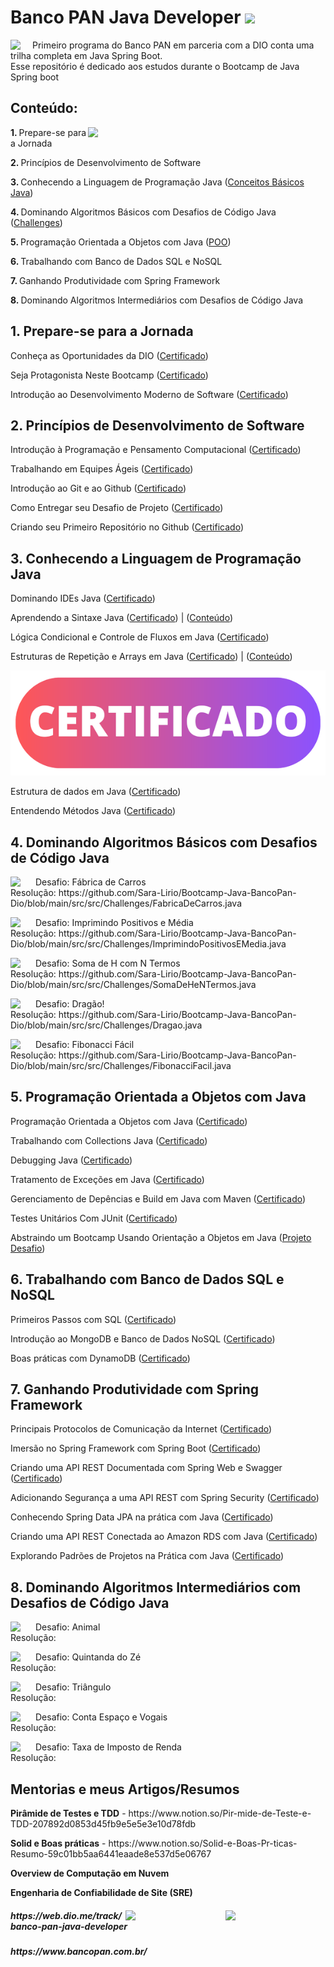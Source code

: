 <h1>Banco PAN Java Developer  <img src="https://storage.googleapis.com/cars2you-fe381.appspot.com/arquivos/2020_08_04/4hlf3xLe1SqtdpyDV0sU.png" width="40px;" /></h1>


<img src="https://cdn-icons-png.flaticon.com/512/226/226777.png" align="left"  width="35px;"/>
<p>Primeiro programa do Banco PAN em parceria com a DIO conta uma trilha completa em Java Spring Boot.
<br/>Esse repositório é dedicado aos estudos durante o Bootcamp de Java Spring boot </p>

<h2>Conteúdo:</h2>
<img src="https://hermes.digitalinnovation.one/tracks/608ecefd-1d10-42ea-9f58-3e7a4548ab3e.png" width="380px;" align="right" />

<p><b>1. </b>Prepare-se para a Jornada</p>
<p><b>2. </b>Princípios de Desenvolvimento de Software</p>
<p><b>3. </b>Conhecendo a Linguagem de Programação Java (<a href="https://github.com/Sara-Lirio/Bootcamp-Java-BancoPan-Dio/tree/main/src/Conceitos%20B%C3%A1sicos%20Java">Conceitos Básicos Java</a>)</p> 
<p><b>4. </b>Dominando Algoritmos Básicos com Desafios de Código Java (<a href="https://github.com/Sara-Lirio/Bootcamp-Java-BancoPan-Dio/tree/main/src/Challenges">Challenges</a>)</p>
<p><b>5. </b>Programação Orientada a Objetos com Java (<a href="https://github.com/Sara-Lirio/Bootcamp-Java-BancoPan-Dio/tree/main/src/POO">POO</a>)</p>
<p><b>6. </b>Trabalhando com Banco de Dados SQL e NoSQL</p>
<p><b>7. </b>Ganhando Produtividade com Spring Framework</p>
<p><b>8. </b>Dominando Algoritmos Intermediários com Desafios de Código Java</p>



<h2><b>1. </b>Prepare-se para a Jornada</h2>
<p>Conheça as Oportunidades da DIO (<a href="https://github.com/Sara-Lirio/Bootcamp-Java-BancoPan-Dio/blob/main/assets/Certificado%20-%20Conhe%C3%A7a%20as%20Oportunidades%20da%20DIO.png">Certificado</a>)</p>
<p>Seja Protagonista Neste Bootcamp (<a href="https://github.com/Sara-Lirio/Bootcamp-Java-BancoPan-Dio/blob/main/assets/Certificado%20-%20Seja%20Protagonista%20Neste%20Bootcamp.png">Certificado</a>)</p>
<p>Introdução ao Desenvolvimento Moderno de Software (<a href="https://github.com/Sara-Lirio/Bootcamp-Java-BancoPan-Dio/blob/main/assets/Certificado%20-%20Introdu%C3%A7%C3%A3o%20ao%20Desenvolvimento%20Moderno%20de%20Software.png">Certificado</a>)</p> 

<h2><b>2. </b>Princípios de Desenvolvimento de Software</h2>
<p>Introdução à Programação e Pensamento Computacional (<a href="https://github.com/Sara-Lirio/Bootcamp-Java-BancoPan-Dio/blob/main/assets/Certificado%20-%20Introdu%C3%A7%C3%A3o%20%C3%A0%20Programa%C3%A7%C3%A3o%20e%20Pensamento%20Computacional.png">Certificado</a>)</p>
<p>Trabalhando em Equipes Ágeis (<a href="https://github.com/Sara-Lirio/Bootcamp-Java-BancoPan-Dio/blob/main/assets/Certificado%20-%20Trabalhando%20em%20Equipes%20%C3%81geis.png">Certificado</a>)</p>
<p>Introdução ao Git e ao Github (<a href="https://github.com/Sara-Lirio/Bootcamp-Java-BancoPan-Dio/blob/main/assets/Certificado%20-%20Introdu%C3%A7%C3%A3o%20ao%20Git%20e%20ao%20Github.png">Certificado</a>)</p>
<p>Como Entregar seu Desafio de Projeto (<a href="https://github.com/Sara-Lirio/Bootcamp-Java-BancoPan-Dio/blob/main/assets/Certificado%20-%20Como%20Entregar%20seu%20Desafio%20de%20Projeto.png">Certificado</a>)</p>
<p>Criando seu Primeiro Repositório no Github (<a href="https://github.com/Sara-Lirio/Bootcamp-Java-BancoPan-Dio/blob/main/assets/Certificado%20-%20Criando%20seu%20Primeiro%20Reposit%C3%B3rio%20no%20Github.png">Certificado</a>)</p>

<h2><b>3. </b>Conhecendo a Linguagem de Programação Java</h2>
<p>Dominando IDEs Java (<a href="https://github.com/Sara-Lirio/Bootcamp-Java-BancoPan-Dio/blob/main/assets/Certificado%20-%20Dominando%20IDEs%20Java.png">Certificado</a>)</p>
<p>Aprendendo a Sintaxe Java (<a href="https://github.com/Sara-Lirio/Bootcamp-Java-BancoPan-Dio/blob/main/assets/Certificado%20-%20Aprendendo%20a%20Sintaxe%20Java.png">Certificado</a>)
| (<a href="https://github.com/Sara-Lirio/Bootcamp-Java-BancoPan-Dio/tree/main/src/Conceitos%20B%C3%A1sicos%20Java">Conteúdo</a>)</p>
<p>Lógica Condicional e Controle de Fluxos em Java (<a href="https://github.com/Sara-Lirio/Bootcamp-Java-BancoPan-Dio/blob/main/assets/Certificado%20-%20L%C3%B3gica%20Condicional%20e%20Controle%20de%20Fluxos%20em%20Java.png">Certificado</a>)</p>
<p>Estruturas de Repetição e Arrays em Java (<a href="https://github.com/Sara-Lirio/Bootcamp-Java-BancoPan-Dio/blob/main/assets/Certificado%20-%20Estruturas%20de%20Repeti%C3%A7%C3%A3o%20e%20Arrays%20em%20Java.png">Certificado</a>)
| (<a href="https://github.com/Sara-Lirio/Bootcamp-Java-BancoPan-Dio/tree/main/src/Loops">Conteúdo</a>)
</p>
<img src="./assets/btn_certificado.png" />

<p>Estrutura de dados em Java (<a href="https://github.com/Sara-Lirio/Bootcamp-Java-BancoPan-Dio/blob/main/assets/Certificado%20-%20Estrutura%20de%20dados%20em%20Java.png">Certificado</a>)</p>
<p>Entendendo Métodos Java (<a href="https://github.com/Sara-Lirio/Bootcamp-Java-BancoPan-Dio/blob/main/assets/Certificado%20-%20Entendendo%20M%C3%A9todos%20Java.png">Certificado</a>)</p>

 <h2><b>4. </b>Dominando Algoritmos Básicos com Desafios de Código Java</h2>
  <img src="https://hermes.digitalinnovation.one/code_challenge/badge/60f4813a-32a0-4678-8422-e8cd245ca679.png" width="40px;"  align="left"/>
  <p>Desafio: Fábrica de Carros<br/>
     Resolução: https://github.com/Sara-Lirio/Bootcamp-Java-BancoPan-Dio/blob/main/src/src/Challenges/FabricaDeCarros.java
  </p>
  
  <img src="https://hermes.digitalinnovation.one/code_challenge/badge/58d75a61-a540-47da-8347-6b97ebf38243.png" width="40px;"  align="left"/>
  <p>Desafio: Imprimindo Positivos e Média<br/>
     Resolução: https://github.com/Sara-Lirio/Bootcamp-Java-BancoPan-Dio/blob/main/src/src/Challenges/ImprimindoPositivosEMedia.java
  </p>
  
  <img src="https://hermes.digitalinnovation.one/code_challenge/badge/f9183e4f-44e0-4054-9cc2-888912c6f941.png" width="40px;"  align="left"/>
  <p>Desafio: Soma de H com N Termos<br/>
     Resolução: https://github.com/Sara-Lirio/Bootcamp-Java-BancoPan-Dio/blob/main/src/src/Challenges/SomaDeHeNTermos.java
  </p>
  
  <img src="https://hermes.digitalinnovation.one/code_challenge/badge/a632bcdc-d12d-4429-956b-b51b76e71af2.png" width="40px;"  align="left"/>
  <p>Desafio: Dragão!<br/>
     Resolução: https://github.com/Sara-Lirio/Bootcamp-Java-BancoPan-Dio/blob/main/src/src/Challenges/Dragao.java
  </p>
  
  <img src="https://hermes.digitalinnovation.one/code_challenge/badge/25344ae3-7f05-4aed-9ef7-ff15ac685e5b.png" width="40px;"  align="left"/>
  <p>Desafio: Fibonacci Fácil<br/>
     Resolução: https://github.com/Sara-Lirio/Bootcamp-Java-BancoPan-Dio/blob/main/src/src/Challenges/FibonacciFacil.java
  </p>
  
  <h2><b>5. </b>Programação Orientada a Objetos com Java</h2>
  <p>
  Programação Orientada a Objetos com Java (<a href="https://github.com/Sara-Lirio/Bootcamp-Java-BancoPan-Dio/blob/main/assets/Certificado%20-%20Programa%C3%A7%C3%A3o%20Orientada%20a%20Objetos%20com%20Java.png">Certificado</a>)</p>
  
  <p> 
  Trabalhando com Collections Java (<a href="https://github.com/Sara-Lirio/Bootcamp-Java-BancoPan-Dio/blob/main/assets/Certificado%20-%20Trabalhando%20com%20Collections%20Java.png">Certificado</a>)</p>
  
  <p> 
  Debugging Java (<a href="https://github.com/Sara-Lirio/Bootcamp-Java-BancoPan-Dio/blob/main/assets/Certificado%20-%20Debugging%20Java.png">Certificado</a>)</p>
  
  <p> 
  Tratamento de Exceções em Java (<a href="https://github.com/Sara-Lirio/Bootcamp-Java-BancoPan-Dio/blob/main/assets/Certificado%20-%20Tratamento%20de%20Exce%C3%A7%C3%B5es%20em%20Java.png">Certificado</a>)</p>
  
  <p> 
  Gerenciamento de Depências e Build em Java com Maven (<a href="https://github.com/Sara-Lirio/Bootcamp-Java-BancoPan-Dio/blob/main/assets/Certificado%20-%20Gerenciamento%20de%20Depend%C3%AAncias%20e%20Build%20em%20Java%20com%20Maven.png">Certificado</a>)</p>
  
  <p>
  Testes Unitários Com JUnit (<a href="https://github.com/Sara-Lirio/Bootcamp-Java-BancoPan-Dio/blob/main/assets/Certificado%20-%20Testes%20Unit%C3%A1rios%20com%20JUnit.png">Certificado</a>)</p>
  
  <p>Abstraindo um Bootcamp Usando Orientação a Objetos em Java (<a href="https://github.com/Sara-Lirio/desafio-poo-dio">Projeto Desafio</a>)</p>

<h2><b>6. </b>Trabalhando com Banco de Dados SQL e NoSQL</h2>
<p>Primeiros Passos com SQL (<a href="">Certificado</a>) </p>
<p>Introdução ao MongoDB e Banco de Dados NoSQL (<a href="">Certificado</a>) </p>
<p>Boas práticas com DynamoDB (<a href="">Certificado</a>) </p>

<h2><b>7. </b>Ganhando Produtividade com Spring Framework</h2>
<p>Principais Protocolos de Comunicação da Internet (<a href="">Certificado</a>)</p>
<p>Imersão no Spring Framework com Spring Boot (<a href="">Certificado</a>)</p>
<p>Criando uma API REST Documentada com Spring Web 
e Swagger (<a href="">Certificado</a>)</p>
<p>Adicionando Segurança a uma API REST com Spring Security (<a href="">Certificado</a>)</p>
<p>Conhecendo Spring Data JPA na prática com Java (<a href="">Certificado</a>)</p>
<p>Criando uma API REST Conectada ao Amazon RDS com Java (<a href="">Certificado</a>)</p>
<p>Explorando Padrões de Projetos na Prática com Java (<a href="">Certificado</a>)</p>

  <h2><b>8. </b>Dominando Algoritmos Intermediários com Desafios de Código Java</h2>
  <img src="https://hermes.digitalinnovation.one/code_challenge/badge/21d59a71-9a38-450f-ade5-8abb51194671.png" width="40px;"  align="left"/>
  <p>Desafio: Animal<br/>
     Resolução:
  </p>
  
   <img src="https://hermes.digitalinnovation.one/code_challenge/badge/b5854bd5-53b3-4eae-85bb-72f2f230689f.png" width="40px;"  align="left"/>
  <p>Desafio: Quintanda do Zé<br/>
     Resolução:
  </p>
  
   <img src="https://hermes.digitalinnovation.one/code_challenge/badge/a118d823-8724-411d-ab06-291d4a6b053b.png" width="40px;"  align="left"/>
  <p>Desafio: Triângulo<br/>
     Resolução:
  </p>
  
  <img src="https://hermes.digitalinnovation.one/code_challenge/badge/0792eb45-7dac-4685-b03c-bf4d225e121c.png" width="40px;"  align="left"/>
  <p>Desafio: Conta Espaço e Vogais<br/>
     Resolução:
  </p>
  
  <img src="https://hermes.digitalinnovation.one/code_challenge/badge/5219c176-a740-4d0b-9e09-d1a158fca709.png" width="40px;"  align="left"/>
  <p>Desafio: Taxa de Imposto de Renda<br/>
     Resolução:
  </p>

<h2>Mentorias e meus Artigos/Resumos</h2>

<p><b>Pirâmide de Testes e TDD</b>
- https://www.notion.so/Pir-mide-de-Teste-e-TDD-207892d0853d45fb9e5e5e3e10d78fdb</p>


<p><b>Solid e Boas práticas</b>
 - https://www.notion.so/Solid-e-Boas-Pr-ticas-Resumo-59c01bb5aa6441eaade8e537d5e06767
 </p> 

<p><b>Overview de Computação em Nuvem</b></p>
<p><b>Engenharia de Confiabilidade de Site (SRE)</b></p>


<footer>
  <img src="https://cdn.cookielaw.org/logos/82b81c01-85cd-4ada-9c9d-656b3e5682dd/9be12e3b-5e10-436c-826d-d0dfc661f023/9c073e0c-345d-4dae-a9c4-b55a6c15e17f/banco-pan-logo-8.png" width="160px;" align="right" />
  <img src="https://hermes.digitalinnovation.one/assets/diome/logo-full.svg" align="right" width="160px;"/>
  <h5>https://web.dio.me/track/banco-pan-java-developer</h5>
  <h5>https://www.bancopan.com.br/</h5>
</footer>
